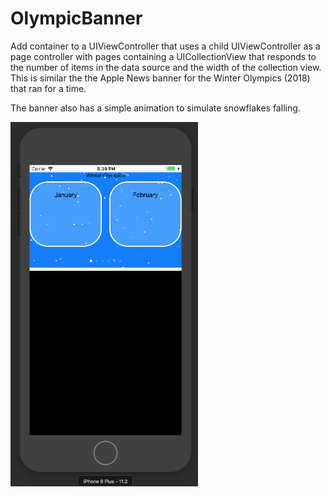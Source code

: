 # OlympicBanner
Add container to a UIViewController that uses a child UIViewController as a page controller with pages containing a UICollectionView that responds to the number of items in the data source and the width of the collection view.  This is similar the the Apple News banner for the Winter Olympics (2018) that ran for a time.

The banner also has a simple animation to simulate snowflakes falling.

<img width="300" alt="screen shot" src="https://github.com/djmckay/OlympicBanner/blob/master/Screen%20Shot%202018-02-15%20at%208.39.05%20PM.png?raw=true">
